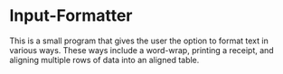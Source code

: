 # Input-Formatter
This is a small program that gives the user the option to format text in various ways. These ways include a word-wrap, printing a receipt, and aligning multiple rows of data into an aligned table.
